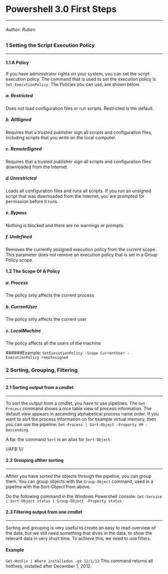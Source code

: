 # Powershell 3.0 First Steps
------------------------------
###### Author: Ruben

### 1 Setting the Script Execution Policy
---------------------------------------

#### 1.1 A Policy

If you have administrator rights on your system, you can set the script execution policy.
The command that is used to set the execution policy is ```Set-ExecutionPolicy```.
The Policies you can use, are shown below.

##### a. Restricted 
Does not load configuration files or run scripts. Restricted is the default.
##### b. AllSigned 
Requires that a trusted publisher sign all scripts and configuration files, including scripts that you write on the local computer.
##### c. RemoteSigned 
Requires that a trusted publisher sign all scripts and configuration
files downloaded from the Internet.
##### d.Unrestricted 
Loads all configuration files and runs all scripts. 
If you run an unsigned script that was downloaded from the Internet, you are prompted for permission before
it runs.
##### e. Bypass 
Nothing is blocked and there are no warnings or prompts.
##### f. Undefined 
Removes the currently assigned execution policy from the current scope.
This parameter does not remove an execution policy that is set in a Group Policy
scope.

#### 1.2 The Scope Of A Policy

##### a. Process
The policy only affects the current process
##### b. CurrentUser
The policy only affects the current user
##### c. LocalMachine
The policy affects all the users of the machine

######Example:
```SetExecutionPolicy -Scope CurrentUser -ExecutionPolicy remotesigned```

### 2 Sorting, Grouping, Filtering
---------------------------------------
#### 2.1 Sorting output from a cmdlet
---------------------------------------
To sort the output from a cmdlet, you have to use pipelines.
The ```Get-Process``` command shows a nice table view of process information. 
The default view appears in ascending alphabetical process name order. 
If you want to sort the process information on for example virtual memory, 
then you can use the pipeline: ```Get-Process | Sort-Object -Property VM -Descending```.

A tip: the command `Sort` is an alias for `Sort-Object`.

//AFB 1//

#### 2.2 Grouping afther sorting
---------------------------------------
Afther you have sorted the objects through the pipeline, you can group them.
You can group objects with the ```Group-Object``` command, used in a pipeline with the Sort-Object from above.

Do the following command in the Windows Powershell console:
```Get-Service | Sort-Object status | Group-Object -Property status```

#### 2.3 Filtering output from one cmdlet
------------------------------------------
Sorting and grouping is very useful to create an easy to read overview of the data,
but we still need something that dives in the data, to show the relevant data in very short time.
To achieve this, we need to use filters. 

#### Example
```Get-HotFix | Where installedon -gt 12/1/12```
This command returns all hotfixes, installed after December 1, 2012.

